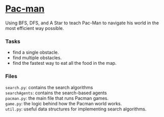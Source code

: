 # [Pac-man](https://inst.eecs.berkeley.edu/~cs188/fa10/projects/search/search.html)
Using BFS, DFS, and A Star to teach Pac-Man to navigate his world in the most efficient way possible.

### Tasks
* find a single obstacle.
* find multiple obstacles.
* find the fastest way to eat all the food in the map.

### Files
`search.py`: contains the search algorithms  
`searchAgents`:	contains the search-based agents  
`pacman.py`: the main file that runs Pacman games.  
`game.py`:	the logic behind how the Pacman world works.  
`util.py`: useful data structures for implementing search algorithms.